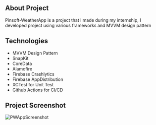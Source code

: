 ## About Project
Pinsoft-WeatherApp is a project that i made during my internship, I developed project using various frameworks and MVVM design pattern
## Technologies
- MVVM Design Pattern
- SnapKit
- CoreData
- Alamofire
- Firebase Crashlytics
- Firebase AppDistribution
- XCTest for Unit Test
- Github Actions for CI/CD
## Project Screenshot
 ![PWAppScreenshot](https://github.com/user-attachments/assets/6458e36b-003e-4e70-b3ba-68ca11f85d66)
